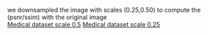 we downsampled the image with scales (0.25,0.50) to compute the (psnr/ssim) with the original image<br/> 
[Medical dataset scale 0.5](https://drive.google.com/drive/u/0/folders/1sxiNwyR6mhGDamLyvwLUvCHObiHBk2a6)
[Medical dataset scale 0.25 ](https://drive.google.com/drive/u/0/folders/12skggkHI9GscMQrF-XengGiRGEAVz1g_)

